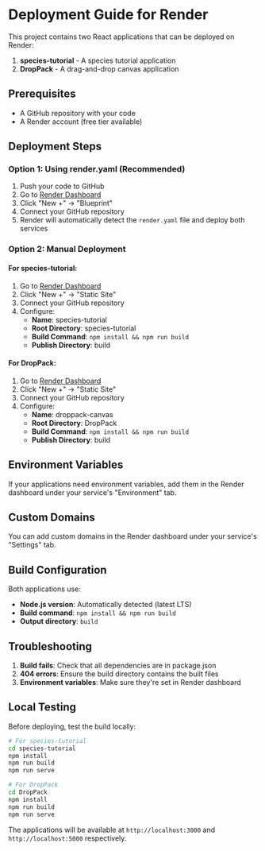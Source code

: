 # Deployment Guide for Render

This project contains two React applications that can be deployed on Render:

1. **species-tutorial** - A species tutorial application
2. **DropPack** - A drag-and-drop canvas application

## Prerequisites

- A GitHub repository with your code
- A Render account (free tier available)

## Deployment Steps

### Option 1: Using render.yaml (Recommended)

1. Push your code to GitHub
2. Go to [Render Dashboard](https://dashboard.render.com)
3. Click "New +" → "Blueprint"
4. Connect your GitHub repository
5. Render will automatically detect the `render.yaml` file and deploy both services

### Option 2: Manual Deployment

#### For species-tutorial:

1. Go to [Render Dashboard](https://dashboard.render.com)
2. Click "New +" → "Static Site"
3. Connect your GitHub repository
4. Configure:
   - **Name**: species-tutorial
   - **Root Directory**: species-tutorial
   - **Build Command**: `npm install && npm run build`
   - **Publish Directory**: build

#### For DropPack:

1. Go to [Render Dashboard](https://dashboard.render.com)
2. Click "New +" → "Static Site"
3. Connect your GitHub repository
4. Configure:
   - **Name**: droppack-canvas
   - **Root Directory**: DropPack
   - **Build Command**: `npm install && npm run build`
   - **Publish Directory**: build

## Environment Variables

If your applications need environment variables, add them in the Render dashboard under your service's "Environment" tab.

## Custom Domains

You can add custom domains in the Render dashboard under your service's "Settings" tab.

## Build Configuration

Both applications use:
- **Node.js version**: Automatically detected (latest LTS)
- **Build command**: `npm install && npm run build`
- **Output directory**: `build`

## Troubleshooting

1. **Build fails**: Check that all dependencies are in package.json
2. **404 errors**: Ensure the build directory contains the built files
3. **Environment variables**: Make sure they're set in Render dashboard

## Local Testing

Before deploying, test the build locally:

```bash
# For species-tutorial
cd species-tutorial
npm install
npm run build
npm run serve

# For DropPack
cd DropPack
npm install
npm run build
npm run serve
```

The applications will be available at `http://localhost:3000` and `http://localhost:5000` respectively.
